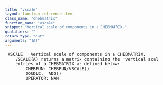 ```yaml
---
title: "vscale"
layout: function-reference-item
class_name: "chebmatrix"
function_name: "vscale"
snippet: "Vertical scale of components in a CHEBMATRIX."
qualifiers: ""
return_type: "out"
arguments: "(A)"
---
```


<pre class="help-text"> VSCALE   Vertical scale of components in a CHEBMATRIX.
    VSCALE(A) returns a matrix containing the 'vertical scales' of the
    entries of a CHEBMATRIX as defined below:
        CHEBFUN: CHEBFUN/VSCALE()
        DOUBLE:  ABS()
        OPERATOR: NAN
</pre>